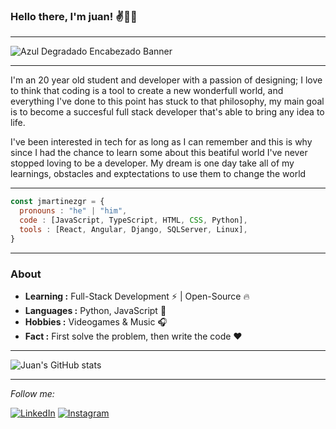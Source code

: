 ### Hello there, I'm juan! ✌️👨‍🎓
---------------------------------------------------------------------------------------------------------------------------------------------------------------------------------

![Azul Degradado Encabezado Banner](https://user-images.githubusercontent.com/61917026/207811987-6e1c0a5c-bfef-480a-8102-f25d33209844.png)

---------------------------------------------------------------------------------------------------------------------------------------------------------------------------------
I'm an 20 year old student and developer with a passion of designing; I love to think that coding is a tool to create a new wonderfull world, and everything I've done to this point has stuck to that philosophy, my main goal is to become a succesful full stack developer that's able to bring any idea to life.

I've been interested in tech for as long as I can remember and this is why since I had the chance to learn some about this beatiful world I've never stopped loving to be a developer. My dream is one day take all of my learnings, obstacles and exptectations to use them to change the world

---------------------------------------------------------------------------------------------------------------------------------------------------------------------------------
```js
const jmartinezgr = {
  pronouns : "he" | "him",
  code : [JavaScript, TypeScript, HTML, CSS, Python],
  tools : [React, Angular, Django, SQLServer, Linux],
}

```
---------------------------------------------------------------------------------------------------------------------------------------------------------------------------------
### About

-  **Learning :** Full-Stack Development :zap: | Open-Source :fire:	
-  **Languages :** Python, JavaScript 💪
-  **Hobbies :** Videogames & Music :headphones:
-  **Fact :** First solve the problem, then write the code :heart: 

---------------------------------------------------------------------------------------------------------------------------------------------------------------------------------

![Juan's GitHub stats](https://github-readme-stats.vercel.app/api?username=jmartinezgr&show_icons=true&bg_color=00000000)

--------------------------------------------------------------------------------------------------------------------------------------------------------------------------------
<i>Follow me:</i><br>

<a href="https://www.linkedin.com/in/juan-jose-martinez" target="_blank"><img src="https://img.shields.io/badge/LinkedIn-%230077B5.svg?&style=flat-square&logo=linkedin&logoColor=white" alt="LinkedIn"></a>
<a href="https://www.instagram.com/_tinezj" target="_blank"><img src="https://img.shields.io/badge/Instagram-%23E4405F.svg?&style=flat-square&logo=instagram&logoColor=white" alt="Instagram"></a>

</div>
